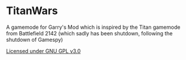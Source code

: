 TitanWars
=========
A gamemode for Garry's Mod which is inspired by the Titan gamemode from Battlefield 2142 (which sadly has been shutdown, following the shutdown of Gamespy)

[Licensed under GNU GPL v3.0](LICENSE)
